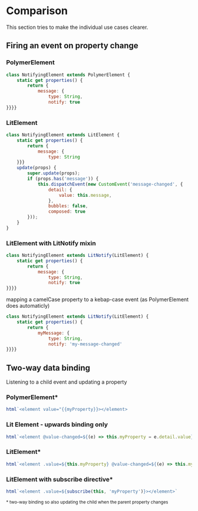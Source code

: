 # Comparison

This section tries to make the individual use cases clearer.

## Firing an event on property change

### PolymerElement

```js
class NotifyingElement extends PolymerElement {
    static get properties() {
        return {
            message: {
                type: String,
                notify: true
}}}}
```

### LitElement

```js
class NotifyingElement extends LitElement {
    static get properties() {
        return {
            message: {
                type: String
    }}}
    update(props) {
        super.update(props);
        if (props.has('message')) {
            this.dispatchEvent(new CustomEvent('message-changed', {
                detail: {
                    value: this.message,
                },
                bubbles: false,
                composed: true
        }));
    }
}
```

### LitElement with LitNotify mixin

```js
class NotifyingElement extends LitNotify(LitElement) {
    static get properties() {
        return {
            message: {
                type: String,
                notify: true
}}}}
```

mapping a camelCase property to a kebap-case event (as PolymerElement does automaticly)

```js
class NotifyingElement extends LitNotify(LitElement) {
    static get properties() {
        return {
            myMessage: {
                type: String,
                notify: 'my-message-changed'
}}}}
```

## Two-way data binding

Listening to a child event and updating a property

### PolymerElement*

```js
html`<element value="{{myProperty}}></element>
```

### Lit Element - upwards binding only

```js
html`<element @value-changed=${(e) => this.myProperty = e.detail.value}></element>`
```

### LitElement*

```js
html`<element .value=${this.myProperty} @value-changed=${(e) => this.myProperty = e.detail.value}></element>`
```

### LitElement with subscribe directive*

```js
html`<element .value=${subscribe(this, 'myProperty')}></element>`
```

<sub>* two-way binding so also updating the child when the parent property changes</sub>
